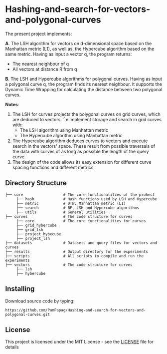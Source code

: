 # Hashing-and-search-for-vectors-and-polygonal-curves
The present project implements:
 
**A**. The LSH algorithm for vectors on d-dimensional space based on the Manhattan metric (L1), as well as, the Hypercube algorithm based on the same metric. Having as input a vector q, the program returns:
 * The nearest neighbour of q 
 * All vectors at distance R from q

**B**. The LSH and Hypercube algorithms for polygonal curves. Having as input a polygonal curve q, the program finds its nearest neighbour. It supports the Dynamic Time Wrapping for calculating the distance between two polygonal curves.

**Notes**: 

1. The LSH for curves projects the polygonal curves on grid curves, which are deduced to vectors. ΅e implement storage and search in grid curves with:
   - The LSH algorithm using Manhattan metric
   - The Hypercube algorithm using Manhattan metric
2. The Hypercube algorithm deduces curves to vectors and execute search in the vectors' space. Τhese result from possible traversals of the data with curves of as long as possible the length of the query curve.
3. The design of the code allows its easy extension for different curve spacing functions and different metrics

## Directory Structure

    ├── core                  # The core functionalities of the prohect
         ├── hash             # Hash functions used by LSH and Hypercube 
         ├── metric           # DTW, Manhattan metric (L1)
         ├── search           # BF, LSH and Hypercube algorithms
         ├── utils            # General utilities
    ├── curves                # The code structure for curves
         ├── core             # The core functionalities for curves
         ├── grid_hybercube   
         ├── grid_lsh        
         ├── project_hybecube 
         ├── project_lsh     
    ├── datasets              # Datasets and query files for vectors and curves
    ├── results               # Output directory for the experiments
    ├── scripts               # All scripts to compile and run the experiments
    ├── vectors               # The code structure for curves
         ├── lsh              
         ├── hybercube        

## Installing

Download source code by typing:

```
https://github.com/PanPapag/Hashing-and-search-for-vectors-and-polygonal-curves.git
```

## License

This project is licensed under the MIT License - see the [LICENSE](LICENSE) file for details
